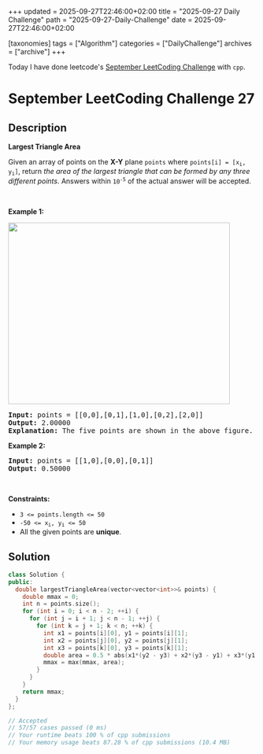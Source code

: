 +++
updated = 2025-09-27T22:46:00+02:00
title = "2025-09-27 Daily Challenge"
path = "2025-09-27-Daily-Challenge"
date = 2025-09-27T22:46:00+02:00

[taxonomies]
tags = ["Algorithm"]
categories = ["DailyChallenge"]
archives = ["archive"]
+++

Today I have done leetcode's [September LeetCoding Challenge](https://leetcode.com/problems/largest-triangle-area/) with `cpp`.

<!-- more -->

# September LeetCoding Challenge 27

## Description

**Largest Triangle Area**

<p>Given an array of points on the <strong>X-Y</strong> plane <code>points</code> where <code>points[i] = [x<sub>i</sub>, y<sub>i</sub>]</code>, return <em>the area of the largest triangle that can be formed by any three different points</em>. Answers within <code>10<sup>-5</sup></code> of the actual answer will be accepted.</p>

<p>&nbsp;</p>
<p><strong class="example">Example 1:</strong></p>
<img alt="" src="https://s3-lc-upload.s3.amazonaws.com/uploads/2018/04/04/1027.png" style="height: 369px; width: 450px;" />
<pre>
<strong>Input:</strong> points = [[0,0],[0,1],[1,0],[0,2],[2,0]]
<strong>Output:</strong> 2.00000
<strong>Explanation:</strong> The five points are shown in the above figure. The red triangle is the largest.
</pre>

<p><strong class="example">Example 2:</strong></p>

<pre>
<strong>Input:</strong> points = [[1,0],[0,0],[0,1]]
<strong>Output:</strong> 0.50000
</pre>

<p>&nbsp;</p>
<p><strong>Constraints:</strong></p>

<ul>
	<li><code>3 &lt;= points.length &lt;= 50</code></li>
	<li><code>-50 &lt;= x<sub>i</sub>, y<sub>i</sub> &lt;= 50</code></li>
	<li>All the given points are <strong>unique</strong>.</li>
</ul>


## Solution

``` cpp
class Solution {
public:
  double largestTriangleArea(vector<vector<int>>& points) {
    double mmax = 0;
    int n = points.size();
    for (int i = 0; i < n - 2; ++i) {
      for (int j = i + 1; j < n - 1; ++j) {
        for (int k = j + 1; k < n; ++k) {
          int x1 = points[i][0], y1 = points[i][1];
          int x2 = points[j][0], y2 = points[j][1];
          int x3 = points[k][0], y3 = points[k][1];
          double area = 0.5 * abs(x1*(y2 - y3) + x2*(y3 - y1) + x3*(y1 - y2));
          mmax = max(mmax, area);
        }
      }
    }
    return mmax;
  }
};

// Accepted
// 57/57 cases passed (0 ms)
// Your runtime beats 100 % of cpp submissions
// Your memory usage beats 87.28 % of cpp submissions (10.4 MB)
```
